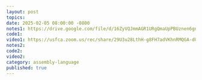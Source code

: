 ```yaml
---
layout: post
topics: 
date: 2025-02-05 08:00:00 -0800
notes1: https://drive.google.com/file/d/16ZyVQJmmAGR1URgQmaUpPBUznen6gnye/view?usp=sharing
code1: 
video1: https://usfca.zoom.us/rec/share/29U3u28LthH-g8FH7adVKhnRMQGA-dU-XaOJQYYnCj2vHV8-Y4FyFkhTKeR2sOA.XLnte7nnlWAwEO-g
notes2: 
code2: 
video2: 
category: assembly-language
published: true
---
```

